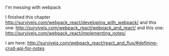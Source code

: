 I'm messing with webpack

I finished this chapter http://survivejs.com/webpack_react/developing_with_webpack/
and this one: http://survivejs.com/webpack_react/webpack_and_react/
and this one: http://survivejs.com/webpack_react/implementing_notes/

I am here: http://survivejs.com/webpack_react/react_and_flux/#defining-crud-api-for-notes